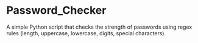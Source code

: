 # Password_Checker
A simple Python script that checks the strength of passwords using regex rules (length, uppercase, lowercase, digits, special characters).
